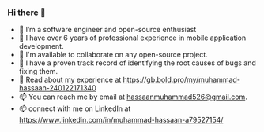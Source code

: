 ### Hi there 👋

- 🔭 I’m a software engineer and open-source enthusiast
- 🌱 I have over 6 years of professional experience in mobile application development.
- 👯 I'm available to collaborate on any open-source project.
- 🤔 I have a proven track record of identifying the root causes of bugs and fixing them.
- 💬 Read about my experience at https://gb.bold.pro/my/muhammad-hassaan-240122171340
- 📫 You can reach me by email at hassaanmuhammad526@gmail.com.
- 📫 connect with me on LinkedIn at https://www.linkedin.com/in/muhammad-hassaan-a79527154/

